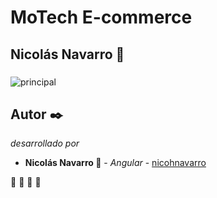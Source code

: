 # MoTech E-commerce

## Nicolás Navarro 🚀


### 

![principal]()


## Autor ✒️

_desarrollado por_

* **Nicolás Navarro 🚀** - *Angular* - [nicohnavarro](https://github.com/nicohnavarro)

 🍺  🍺  🍺  🍺 